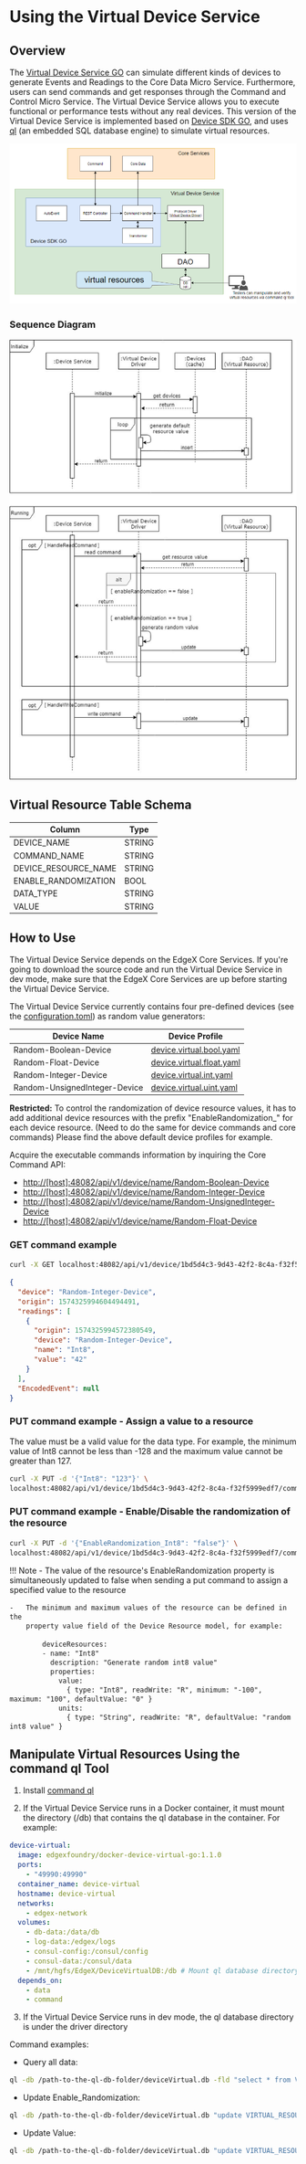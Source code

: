 # Using the Virtual Device Service

## Overview

The [Virtual Device Service
GO](https://github.com/edgexfoundry/device-virtual-go) can simulate
different kinds of devices to generate Events and Readings to the Core
Data Micro Service. Furthermore, users can send commands and get
responses through the Command and Control Micro Service. The Virtual
Device Service allows you to execute functional or performance tests
without any real devices. This version of the Virtual Device Service is
implemented based on [Device SDK
GO](https://github.com/edgexfoundry/device-sdk-go), and uses
[ql](https://godoc.org/modernc.org/ql) (an embedded SQL database engine)
to simulate virtual resources.

![Virtual Device Service](Virtual_DS.png)

### Sequence Diagram

![Sequence Diagram](VirtualSequence.png)

## Virtual Resource Table Schema

  
  |Column                                          |Type|
  | --- | --- |
  |DEVICE\_NAME                                    |STRING|
  |COMMAND\_NAME                                   |STRING|
  |DEVICE\_RESOURCE\_NAME                          |STRING|
  |ENABLE\_RANDOMIZATION                           |BOOL|
  |DATA\_TYPE                                      |STRING|
  |VALUE                                           |STRING|
  

## How to Use

The Virtual Device Service depends on the EdgeX Core Services. If
you're going to download the source code and run the Virtual Device
Service in dev mode, make sure that the EdgeX Core Services are up
before starting the Virtual Device Service.

The Virtual Device Service currently contains four pre-defined devices
(see the
[configuration.toml](https://github.com/edgexfoundry/device-virtual-go/blob/master/cmd/res/configuration.toml))
as random value generators:

  
  |Device Name |                        Device Profile|
  | --- | --- |
  |Random-Boolean-Device   |            [device.virtual.bool.yaml](https://github.com/edgexfoundry/device-virtual-go/blob/master/cmd/res/device.virtual.bool.yaml) |
  |Random-Float-Device   |              [device.virtual.float.yaml](https://github.com/edgexfoundry/device-virtual-go/blob/master/cmd/res/device.virtual.float.yaml) |
  |Random-Integer-Device  |             [device.virtual.int.yaml](https://github.com/edgexfoundry/device-virtual-go/blob/master/cmd/res/device.virtual.int.yaml) |
  |Random-UnsignedInteger-Device  |     [device.virtual.uint.yaml](https://github.com/edgexfoundry/device-virtual-go/blob/master/cmd/res/device.virtual.uint.yaml) |
  

**Restricted:** To control the randomization of device resource values,
it has to add additional device resources with the prefix
"EnableRandomization\_" for each device resource. (Need to do the same
for device commands and core commands) Please find the above default
device profiles for example.

Acquire the executable commands information by inquiring the Core
Command API:

-   <http://[host]:48082/api/v1/device/name/Random-Boolean-Device>
-   <http://[host]:48082/api/v1/device/name/Random-Integer-Device>
-   <http://[host]:48082/api/v1/device/name/Random-UnsignedInteger-Device>
-   <http://[host]:48082/api/v1/device/name/Random-Float-Device>

### GET command example

``` bash
curl -X GET localhost:48082/api/v1/device/1bd5d4c3-9d43-42f2-8c4a-f32f5999edf7/command/e5d7c2b8-eab7-4da4-9d41-388da05979a4`
```
``` json
{
  "device": "Random-Integer-Device",
  "origin": 1574325994604494491,
  "readings": [
    {
      "origin": 1574325994572380549,
      "device": "Random-Integer-Device",
      "name": "Int8",
      "value": "42"
    }
  ],
  "EncodedEvent": null
}
```
### PUT command example - Assign a value to a resource

The value must be a valid value for the data type. For example, the
minimum value of Int8 cannot be less than -128 and the maximum value
cannot be greater than 127.
``` bash
curl -X PUT -d '{"Int8": "123"}' \
localhost:48082/api/v1/device/1bd5d4c3-9d43-42f2-8c4a-f32f5999edf7/command/e5d7c2b8-eab7-4da4-9d41-388da05979a4
```
### PUT command example - Enable/Disable the randomization of the resource
``` bash
curl -X PUT -d '{"EnableRandomization_Int8": "false"}' \
localhost:48082/api/v1/device/1bd5d4c3-9d43-42f2-8c4a-f32f5999edf7/command/e5d7c2b8-eab7-4da4-9d41-388da05979a4
```
!!! Note
    -   The value of the resource's EnableRandomization property is
        simultaneously updated to false when sending a put command to assign
        a specified value to the resource

    -   The minimum and maximum values of the resource can be defined in the
        property value field of the Device Resource model, for example:

            deviceResources:
            - name: "Int8"
              description: "Generate random int8 value"
              properties:
                value:
                  { type: "Int8", readWrite: "R", minimum: "-100", maximum: "100", defaultValue: "0" }
                units:
                  { type: "String", readWrite: "R", defaultValue: "random int8 value" }


## Manipulate Virtual Resources Using the command ql Tool

1.  Install [command ql](https://godoc.org/modernc.org/ql/ql)

2.  If the Virtual Device Service runs in a Docker container, it must
    mount the directory (/db) that contains the ql database in the
    container. For example:
``` yaml
device-virtual:
  image: edgexfoundry/docker-device-virtual-go:1.1.0
  ports:
    - "49990:49990"
  container_name: device-virtual
  hostname: device-virtual
  networks:
    - edgex-network
  volumes:
    - db-data:/data/db
    - log-data:/edgex/logs
    - consul-config:/consul/config
    - consul-data:/consul/data
    - /mnt/hgfs/EdgeX/DeviceVirtualDB:/db # Mount ql database directory
  depends_on:
    - data
    - command
```
3.  If the Virtual Device Service runs in dev mode, the ql database
    directory is under the driver directory

Command examples:

-   Query all data:
``` bash
ql -db /path-to-the-ql-db-folder/deviceVirtual.db -fld "select * from VIRTUAL_RESOURCE"
```
-   Update Enable\_Randomization:
``` bash
ql -db /path-to-the-ql-db-folder/deviceVirtual.db "update VIRTUAL_RESOURCE set ENABLE_RANDOMIZATION=false where DEVICE_NAME="Random-Integer-Device" and DEVICE_RESOURCE_NAME="Int8" "
```

-   Update Value:
``` bash
ql -db /path-to-the-ql-db-folder/deviceVirtual.db "update VIRTUAL_RESOURCE set VALUE="26" where DEVICE_NAME="Random-Integer-Device" and DEVICE_RESOURCE_NAME="Int8" "
```
